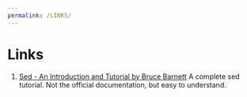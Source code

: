 ```yaml
---
permalink: /LINKS/
---
```

<h1>Links</h1>
<ol>
<li><a href="https://grymoire.com/Unix/Sed.html">Sed - An Introduction and Tutorial by Bruce Barnett</a>
A complete sed tutorial. Not the official documentation, but easy to understand.</li>
</ol>

